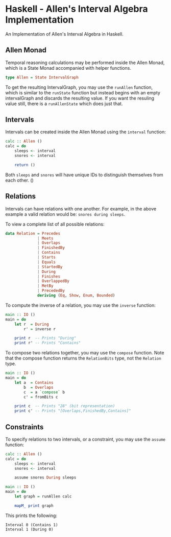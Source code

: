 # Haskell - Allen's Interval Algebra Implementation

An Implementation of Allen's Interval Algebra in Haskell.

## Allen Monad 

Temporal reasoning calculations may be performed inside the Allen Monad, which 
is a State Monad accompanied with helper functions.

```haskell 
type Allen = State IntervalGraph
```

To get the resulting IntervalGraph, you may use the `runAllen` function, which 
is similar to the `runState` function but instead begins with an empty 
intervalGraph and discards the resulting value. If you want the resuling value 
still, there is a `runAllenState` which does just that.

## Intervals 

Intervals can be created inside the Allen Monad using the `interval` 
function:

```haskell 
calc :: Allen ()
calc = do 
    sleeps <- interval 
    snores <- interval 

    return ()
```

Both `sleeps` and `snores` will have unique IDs to distinguish themselves 
from each other. ()

## Relations

Intervals can have relations with one another. For example, in the above
example a valid relation would be: `snores during sleeps`.

To view a complete list of all possible relations: 

```haskell 
data Relation = Precedes 
              | Meets 
              | Overlaps 
              | FinishedBy
              | Contains 
              | Starts 
              | Equals 
              | StartedBy 
              | During 
              | Finishes 
              | OverlappedBy 
              | MetBy
              | PrecededBy
              deriving (Eq, Show, Enum, Bounded)
```

To compute the inverse of a relation, you may use the `inverse` function:

```haskell 
main :: IO ()
main = do 
    let r  = During 
        r' = inverse r

    print r  -- Prints "During"
    print r' -- Prints "Contains"
```

To compose two relations together, you may use the `compose` function. Note  
that the compose function returns the `RelationBits` type, not the `Relation`
type.

```haskell 
main :: IO ()
main = do 
    let a  = Contains 
        b  = Overlaps 
        c  = a `compose` b
        c' = fromBits c

    print c  -- Prints "28" (bit representation)
    print c' -- Prints "[Overlaps,FinishedBy,Contains]"
```

## Constraints

To specify relations to two intervals, or a constraint, you may use the 
`assume` function:

```haskell 
calc :: Allen ()
calc = do 
    sleeps <- interval 
    snores <- interval 

    assume snores During sleeps

main :: IO ()
main = do 
    let graph = runAllen calc 

    mapM_ print graph
```

This prints the following:

```
Interval 0 (Contains 1)
Interval 1 (During 0)
```
